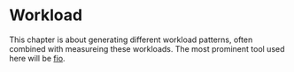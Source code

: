 # Workload

This chapter is about generating different workload patterns, often combined
with measureing these workloads. The most prominent tool used here will be 
[fio](https://fio.readthedocs.io/en/latest/).



